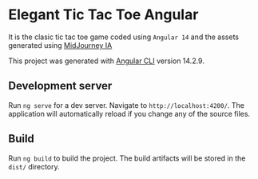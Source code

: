 # Elegant Tic Tac Toe Angular

It is the clasic tic tac toe game coded using `Angular 14` and the assets generated using 
[MidJourney IA](https://www.midjourney.com/)

This project was generated with [Angular CLI](https://github.com/angular/angular-cli) version 14.2.9.

## Development server

Run `ng serve` for a dev server. Navigate to `http://localhost:4200/`. The application will automatically reload if you change any of the source files.


## Build

Run `ng build` to build the project. The build artifacts will be stored in the `dist/` directory.
